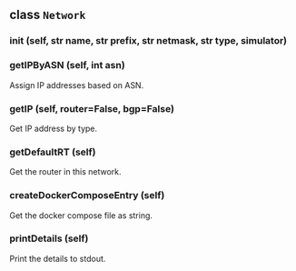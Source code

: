 class `Network`
---

### __init__ (self, str name, str prefix, str netmask, str type, simulator)

### getIPByASN (self, int asn)
Assign IP addresses based on ASN.

### getIP (self, router=False, bgp=False)
Get IP address by type.

### getDefaultRT (self)
Get the router in this network.

### createDockerComposeEntry (self)
Get the docker compose file as string.

### printDetails (self)
Print the details to stdout.
